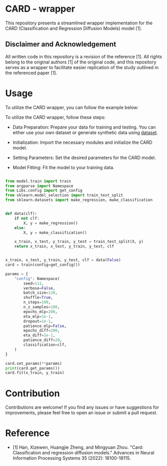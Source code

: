 # CARD - wrapper

This repository presents a streamlined wrapper
implementation for the CARD
(Classification and Regression Diffusion Models) model [1].

## Disclaimer and Acknowledgement

All written code in this repository is a revision of the reference [1].
All rights belong to the original authors [1] of the original code,
and this repository serves as a wrapper to facilitate easier
replication of the study outlined in the referenced paper [1].

# Usage

To utilize the CARD wrapper, you can follow the example below:

To utilize the CARD wrapper, follow these steps:

- Data Preparation: Prepare your data for training and testing.
  You can either use your own dataset or generate synthetic
  data using [dataset](dataset).

- Initialization: Import the necessary modules and initialize the CARD model.

- Setting Parameters: Set the desired parameters for the CARD model.

- Model Fitting: Fit the model to your training data.


```Python

from model.train import train
from argparse import Namespace
from Libs.config import get_config
from sklearn.model_selection import train_test_split
from sklearn.datasets import make_regression, make_classification


def data(clf):
    if not clf:
        X, y = make_regression()
    else:
        X, y = make_classification()

    x_train, x_test, y_train, y_test = train_test_split(X, y)
    return x_train, x_test, y_train, y_test, clf


x_train, x_test, y_train, y_test, clf = data(False)
card = train(config=get_config())

params = {
    "config": Namespace(
        seed=111,
        verbose=False,
        batch_size=128,
        shuffle=True,
        n_steps=100,
        n_z_samples=100,
        epochs_mlp=200,
        eta_mlp=1e-1,
        dropout=1e-1,
        patience_mlp=False,
        epochs_diff=200,
        eta_diff=1e-1,
        patience_diff=20,
        classification=clf,
    )
}

card.set_params(**params)
print(card.get_params())
card.fit(x_train, y_train)

```

# Contribution

Contributions are welcome! If you find any issues or 
have suggestions for improvements, 
please feel free to open an issue or submit a pull request.

# Reference

- [1] Han, Xizewen, Huangjie Zheng, and Mingyuan Zhou. "Card:
  Classification and regression diffusion models."
  Advances in Neural Information Processing Systems 35 (2022): 18100-18115.

